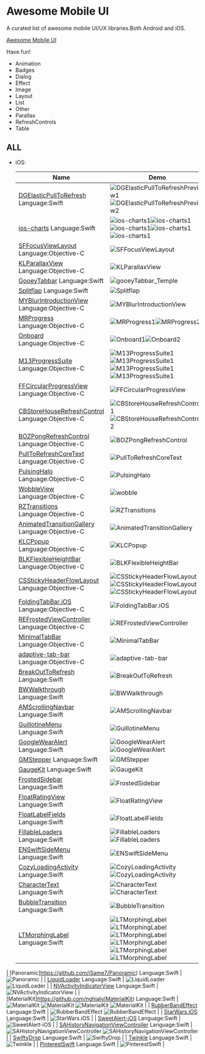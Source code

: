 # Awesome Mobile UI

A curated list of awesome mobile UI/UX libraries.Both Android and iOS.

[Awesome Mobile UI](https://github.com/cymcsg/Awesome-Mobile-UI) 

Have fun!

* Animation
* Badges
* Dialog
* Effect
* Image
* Layout
* List
* Other
* Parallax
* RefreshControls
* Table





## ALL

* iOS:


  
  | Name                                     | Demo                                     |
  | ---------------------------------------- | ---------------------------------------- |
  | [DGElasticPullToRefresh](https://github.com/gontovnik/DGElasticPullToRefresh)    Language:Swift | ![DGElasticPullToRefreshPreview1](resources/DGElasticPullToRefreshPreview1.gif)![DGElasticPullToRefreshPreview2](resources/DGElasticPullToRefreshPreview2.gif) |
  | [ios-charts](https://github.com/danielgindi/ios-charts)          Language:Swift | ![ios-charts1](resources/ios-charts1.png)![ios-charts1](resources/ios-charts2.png)![ios-charts1](resources/ios-charts3.png)![ios-charts1](resources/ios-charts4.png)![ios-charts1](resources/ios-charts5.png) |
  | [SFFocusViewLayout](https://github.com/fdzsergio/SFFocusViewLayout) Language:Objective-C | ![SFFocusViewLayout](resources/SFFocusViewLayout.gif) |
  | [KLParallaxView](https://github.com/klop/KLParallaxView) Language:Objective-C | ![KLParallaxView](resources/KLParallaxView.gif) |
  | [GooeyTabbar](https://github.com/KittenYang/GooeyTabbar)   Language:Swift | ![gooeyTabbar_Temple](resources/gooeyTabbar_Temple.gif) |
  | [Splitflap](https://github.com/yannickl/Splitflap)             Language:Swift | ![Splitflap](resources/Splitflap.gif)    |
  | [MYBlurIntroductionView](https://github.com/MatthewYork/MYBlurIntroductionView) Language:Objective-C | ![MYBlurIntroductionView](resources/MYBlurIntroductionView.gif) |
  | [MRProgress](https://github.com/mrackwitz/MRProgress) Language:Objective-C | ![MRProgress1](resources/MRProgress1.jpg)![MRProgress2](resources/MRProgress2.jpg) |
  | [Onboard](https://github.com/mamaral/Onboard) Language:Objective-C | ![Onboard1](resources/Onboard1.gif)![Onboard2](resources/Onboard2.gif) |
  | [M13ProgressSuite](https://github.com/Marxon13/M13ProgressSuite) Language:Objective-C | ![M13ProgressSuite1](resources/M13ProgressSuite1.gif)![M13ProgressSuite1](resources/M13ProgressSuite2.gif)![M13ProgressSuite1](resources/M13ProgressSuite3.gif)![M13ProgressSuite1](resources/M13ProgressSuite4.gif) |
  | [FFCircularProgressView](https://github.com/elbryan/FFCircularProgressView) Language:Objective-C | ![FFCircularProgressView](resources/FFCircularProgressView.gif) |
  | [CBStoreHouseRefreshControl](https://github.com/coolbeet/CBStoreHouseRefreshControl) Language:Objective-C | ![CBStoreHouseRefreshControl1](resources/CBStoreHouseRefreshControl1.gif)![CBStoreHouseRefreshControl2](resources/CBStoreHouseRefreshControl2.gif) |
  | [BOZPongRefreshControl](https://github.com/boztalay/BOZPongRefreshControl) Language:Objective-C | ![BOZPongRefreshControl](resources/BOZPongRefreshControl.gif) |
  | [PullToRefreshCoreText](https://github.com/cemolcay/PullToRefreshCoreText) Language:Objective-C | ![PullToRefreshCoreText](resources/PullToRefreshCoreText.gif) |
  | [PulsingHalo](https://github.com/shu223/PulsingHalo) Language:Objective-C | ![PulsingHalo](resources/PulsingHalo.gif) |
  | [WobbleView](https://github.com/inFullMobile/WobbleView) Language:Objective-C | ![wobble](resources/wobble.gif)          |
  | [RZTransitions](https://github.com/Raizlabs/RZTransitions) Language:Objective-C | ![RZTransitions](resources/RZTransitions.gif) |
  | [AnimatedTransitionGallery](https://github.com/shu223/AnimatedTransitionGallery) Language:Objective-C | ![AnimatedTransitionGallery](resources/AnimatedTransitionGallery.gif) |
  | [KLCPopup](https://github.com/jmascia/KLCPopup)   Language:Objective-C | ![KLCPopup](resources/KLCPopup.gif)      |
  | [BLKFlexibleHeightBar](https://github.com/bryankeller/BLKFlexibleHeightBar) Language:Objective-C | ![BLKFlexibleHeightBar](resources/BLKFlexibleHeightBar.gif) |
  | [CSStickyHeaderFlowLayout](https://github.com/jamztang/CSStickyHeaderFlowLayout) Language:Objective-C | ![CSStickyHeaderFlowLayout](resources/CSStickyHeaderFlowLayout1.gif)![CSStickyHeaderFlowLayout](resources/CSStickyHeaderFlowLayout2.gif)![CSStickyHeaderFlowLayout](resources/CSStickyHeaderFlowLayout3.gif) |
  | [FoldingTabBar.iOS](https://github.com/Yalantis/FoldingTabBar.iOS) Language:Objective-C | ![FoldingTabBar.iOS](resources/FoldingTabBar.iOS.gif) |
  | [REFrostedViewController](https://github.com/romaonthego/REFrostedViewController)  Language:Objective-C | ![REFrostedViewController](resources/REFrostedViewController.gif) |
  | [MinimalTabBar](https://github.com/jamesdunay/MinimalTabBar) Language:Objective-C | ![MinimalTabBar](resources/MinimalTabBar.gif) |
  | [adaptive-tab-bar](https://github.com/Ramotion/adaptive-tab-bar) Language:Objective-C | ![adaptive-tab-bar](resources/adaptive-tab-bar.gif) |
  | [BreakOutToRefresh](https://github.com/dasdom/BreakOutToRefresh) Language:Swift | ![BreakOutToRefresh](resources/BreakOutToRefresh.gif) |
  | [BWWalkthrough](https://github.com/ariok/BWWalkthrough) Language:Swift | ![BWWalkthrough](resources/BWWalkthrough.gif) |
  | [AMScrollingNavbar](https://github.com/andreamazz/AMScrollingNavbar) Language:Swift | ![AMScrollingNavbar](resources/AMScrollingNavbar.gif) |
  | [GuillotineMenu](https://github.com/Yalantis/GuillotineMenu) Language:Swift | ![GuillotineMenu](resources/GuillotineMenu.gif) |
  | [GoogleWearAlert](https://github.com/AshRobinson/GoogleWearAlert) Language:Swift | ![GoogleWearAlert](resources/GoogleWearAlert1.gif)  ![GoogleWearAlert](resources/GoogleWearAlert2.gif)|
  | [GMStepper](https://github.com/gmertk/GMStepper) Language:Swift | ![GMStepper](resources/GMStepper.gif) |
  | [GaugeKit](https://github.com/skywinder/GaugeKit) Language:Swift | ![GaugeKit](resources/GaugeKit.gif) |
  | [FrostedSidebar](https://github.com/edekhayser/FrostedSidebar) Language:Swift | ![FrostedSidebar](resources/FrostedSidebar.gif) |
  | [FloatRatingView](https://github.com/strekfus/FloatRatingView) Language:Swift | ![FloatRatingView](resources/FloatRatingView.gif) |
  | [FloatLabelFields](https://github.com/FahimF/FloatLabelFields) Language:Swift | ![FloatLabelFields](resources/FloatLabelFields.gif) |
  | [FillableLoaders](https://github.com/poolqf/FillableLoaders) Language:Swift | ![FillableLoaders](resources/FillableLoaders.gif)   ![FillableLoaders](resources/FillableLoaders.gif)|
  | [ENSwiftSideMenu](https://github.com/evnaz/ENSwiftSideMenu) Language:Swift | ![ENSwiftSideMenu](resources/ENSwiftSideMenu.gif) |
  | [CozyLoadingActivity](https://github.com/goktugyil/CozyLoadingActivity) Language:Swift | ![CozyLoadingActivity](resources/CozyLoadingActivity1.gif) ![CozyLoadingActivity](resources/CozyLoadingActivity2.gif) |
  | [CharacterText](https://github.com/android1989/CharacterText) Language:Swift | ![CharacterText](resources/CharacterText1.gif) ![CharacterText](resources/CharacterText2.gif) |
  | [BubbleTransition](https://github.com/andreamazz/BubbleTransition) Language:Swift | ![BubbleTransition](resources/BubbleTransition.gif) |
  | [LTMorphingLabel](https://github.com/lexrus/LTMorphingLabel) Language:Swift | ![LTMorphingLabel](resources/LTMorphingLabel1.gif)  ![LTMorphingLabel](resources/LTMorphingLabel2.gif)   ![LTMorphingLabel](resources/LTMorphingLabel3.gif)  ![LTMorphingLabel](resources/LTMorphingLabel4.gif)  ![LTMorphingLabel](resources/LTMorphingLabel5.gif)  ![LTMorphingLabel](resources/LTMorphingLabel6.gif)|
| [Panoramic]https://github.com/iSame7/Panoramic) Language:Swift | ![Panoramic](resources/Panoramic.gif) |
| [LiquidLoader](https://github.com/yoavlt/LiquidLoader) Language:Swift | ![LiquidLoader](resources/LiquidLoader1.gif)  ![LiquidLoader](resources/LiquidLoader2.gif) |
| [NVActivityIndicatorView](https://github.com/ninjaprox/NVActivityIndicatorView) Language:Swift | ![NVActivityIndicatorView](resources/NVActivityIndicatorView.gif) |
| [MaterialKit]https://github.com/nghialv/MaterialKit) Language:Swift | ![MaterialKit](resources/MaterialKit1.gif)  ![MaterialKit](resources/MaterialKit2.gif)  ![MaterialKit](resources/MaterialKit3.gif)  ![MaterialKit](resources/MaterialKit4.gif) |
| [RubberBandEffect](https://github.com/Produkt/RubberBandEffect) Language:Swift | ![RubberBandEffect](resources/RubberBandEffect1.gif) ![RubberBandEffect](resources/RubberBandEffect2.gif) |
| [StarWars.iOS](https://github.com/Yalantis/StarWars.iOS) Language:Swift | ![StarWars.iOS](resources/StarWars.iOS.gif) |
| [SweetAlert-iOS](https://github.com/codestergit/SweetAlert-iOS) Language:Swift | ![SweetAlert-iOS](resources/SweetAlert-iOS.gif) |
| [SAHistoryNavigationViewController](https://github.com/szk-atmosphere/SAHistoryNavigationViewController) Language:Swift | ![SAHistoryNavigationViewController](resources/SAHistoryNavigationViewController1.gif) ![SAHistoryNavigationViewController](resources/SAHistoryNavigationViewController2.gif) |
| [SwiftyDrop](https://github.com/morizotter/SwiftyDrop) Language:Swift | ![SwiftyDrop](resources/SwiftyDrop.gif) |
| [Twinkle](https://github.com/piemonte/Twinkle) Language:Swift | ![Twinkle](resources/Twinkle.gif) |
| [PinterestSwift](https://github.com/demonnico/PinterestSwift) Language:Swift | ![PinterestSwift](resources/PinterestSwift.gif) |


  
  ​

